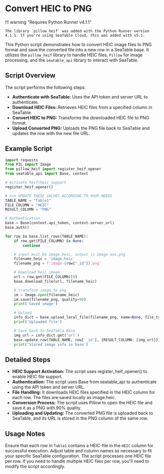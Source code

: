 # Convert HEIC to PNG

!!! warning "Requires Python Runner v4.1.1"

    The library `pillow_heif` was added with the Python Runner version 4.1.1. If you're using SeaTable Cloud, this was added with v5.1.

This Python script demonstrates how to convert HEIC image files to PNG format and save the converted file into a new row in a SeaTable base. It utilizes the `pillow_heif` library to handle HEIC files, `Pillow` for image processing, and the `seatable_api` library to interact with SeaTable.

## Script Overview

The script performs the following steps:

- **Authenticate with SeaTable:** Uses the API token and server URL to authenticate.
- **Download HEIC Files:** Retrieves HEIC files from a specified column in SeaTable.
- **Convert HEIC to PNG:** Transforms the downloaded HEIC file to PNG format.
- **Upload Converted PNG:** Uploads the PNG file back to SeaTable and updates the row with the new file URL.

## Example Script

```python
import requests
from PIL import Image
from pillow_heif import register_heif_opener
from seatable_api import Base, context

# Activate heif/heic support
register_heif_opener()

# >>> UPDATE THESE VALUES ACCORDING TO YOUR NEEDS
TABLE_NAME = "Table1"
FILE_COLUMN = "HEIC"
RESULT_COLUMN = "PNG"

# Authentication
base = Base(context.api_token, context.server_url)
base.auth()

for row in base.list_rows(TABLE_NAME):
    if row.get(FILE_COLUMN) is None:
        continue

    # input must be image.heic, output is image-xxx.png
    filename_heic = 'image.heic'
    filename_png = f'image-{row["_id"]}.png'

    # Download heic image
    url = row.get(FILE_COLUMN)[0]
    base.download_file(url, filename_heic)

    # transform image to png
    im = Image.open(filename_heic)
    im.save(filename_png, quality=90)
    print('Saved image')

    # Upload
    info_dict = base.upload_local_file(filename_png, name=None, file_type='image', replace=True)
    print('Uploaded file')

    # Save back to SeaTable Base
    img_url = info_dict.get('url')
    base.update_row(TABLE_NAME, row['_id'], {RESULT_COLUMN: [img_url]})
    print('Stored image info in base')
```

## Detailed Steps

- **HEIC Support Activation:** The script uses register_heif_opener() to enable HEIC file support.
- **Authentication:** The script uses Base from seatable_api to authenticate using the API token and server URL.
- **File Handling:** It downloads HEIC files specified in the HEIC column for each row. The files are saved locally as image.heic.
- **Conversion Process:** The script uses Pillow to open the HEIC file and save it as a PNG with 90% quality.
- **Uploading and Updating:** The converted PNG file is uploaded back to SeaTable, and its URL is stored in the PNG column of the same row.

## Usage Notes

Ensure that each row in `Table1` contains a HEIC-file in the `HEIC` column for successful execution.
Adjust table and column names as necessary to fit your specific SeaTable configuration.
The script processes one HEIC file per row. If you need to handle multiple HEIC files per row, you'll need to modify the script accordingly.
